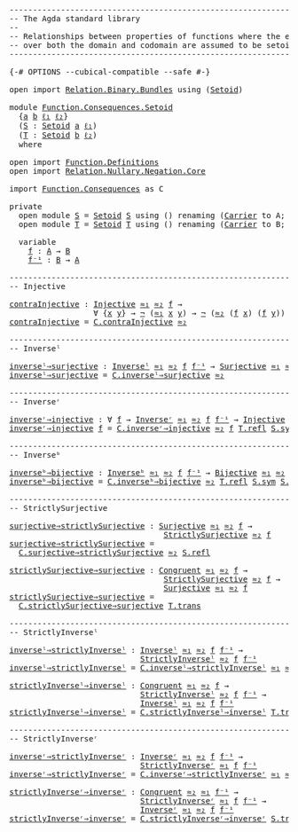 <pre class="Agda"><a id="1" class="Comment">------------------------------------------------------------------------</a>
<a id="74" class="Comment">-- The Agda standard library</a>
<a id="103" class="Comment">--</a>
<a id="106" class="Comment">-- Relationships between properties of functions where the equality</a>
<a id="174" class="Comment">-- over both the domain and codomain are assumed to be setoids.</a>
<a id="238" class="Comment">------------------------------------------------------------------------</a>

<a id="312" class="Symbol">{-#</a> <a id="316" class="Keyword">OPTIONS</a> <a id="324" class="Pragma">--cubical-compatible</a> <a id="345" class="Pragma">--safe</a> <a id="352" class="Symbol">#-}</a>

<a id="357" class="Keyword">open</a> <a id="362" class="Keyword">import</a> <a id="369" href="Relation.Binary.Bundles.html" class="Module">Relation.Binary.Bundles</a> <a id="393" class="Keyword">using</a> <a id="399" class="Symbol">(</a><a id="400" href="Relation.Binary.Bundles.html#1204" class="Record">Setoid</a><a id="406" class="Symbol">)</a>

<a id="409" class="Keyword">module</a> <a id="416" href="Function.Consequences.Setoid.html" class="Module">Function.Consequences.Setoid</a>
  <a id="447" class="Symbol">{</a><a id="448" href="Function.Consequences.Setoid.html#448" class="Bound">a</a> <a id="450" href="Function.Consequences.Setoid.html#450" class="Bound">b</a> <a id="452" href="Function.Consequences.Setoid.html#452" class="Bound">ℓ₁</a> <a id="455" href="Function.Consequences.Setoid.html#455" class="Bound">ℓ₂</a><a id="457" class="Symbol">}</a>
  <a id="461" class="Symbol">(</a><a id="462" href="Function.Consequences.Setoid.html#462" class="Bound">S</a> <a id="464" class="Symbol">:</a> <a id="466" href="Relation.Binary.Bundles.html#1204" class="Record">Setoid</a> <a id="473" href="Function.Consequences.Setoid.html#448" class="Bound">a</a> <a id="475" href="Function.Consequences.Setoid.html#452" class="Bound">ℓ₁</a><a id="477" class="Symbol">)</a>
  <a id="481" class="Symbol">(</a><a id="482" href="Function.Consequences.Setoid.html#482" class="Bound">T</a> <a id="484" class="Symbol">:</a> <a id="486" href="Relation.Binary.Bundles.html#1204" class="Record">Setoid</a> <a id="493" href="Function.Consequences.Setoid.html#450" class="Bound">b</a> <a id="495" href="Function.Consequences.Setoid.html#455" class="Bound">ℓ₂</a><a id="497" class="Symbol">)</a>
  <a id="501" class="Keyword">where</a>

<a id="508" class="Keyword">open</a> <a id="513" class="Keyword">import</a> <a id="520" href="Function.Definitions.html" class="Module">Function.Definitions</a>
<a id="541" class="Keyword">open</a> <a id="546" class="Keyword">import</a> <a id="553" href="Relation.Nullary.Negation.Core.html" class="Module">Relation.Nullary.Negation.Core</a>

<a id="585" class="Keyword">import</a> <a id="592" href="Function.Consequences.html" class="Module">Function.Consequences</a> <a id="614" class="Symbol">as</a> <a id="617" class="Module">C</a>

<a id="620" class="Keyword">private</a>
  <a id="630" class="Keyword">open</a> <a id="635" class="Keyword">module</a> <a id="S"></a><a id="642" href="Function.Consequences.Setoid.html#642" class="Module">S</a> <a id="644" class="Symbol">=</a> <a id="646" href="Relation.Binary.Bundles.html#1204" class="Module">Setoid</a> <a id="653" href="Function.Consequences.Setoid.html#462" class="Bound">S</a> <a id="655" class="Keyword">using</a> <a id="661" class="Symbol">()</a> <a id="664" class="Keyword">renaming</a> <a id="673" class="Symbol">(</a><a id="674" href="Relation.Binary.Bundles.html#1267" class="Function">Carrier</a> <a id="682" class="Symbol">to</a> <a id="685" class="Function">A</a><a id="686" class="Symbol">;</a> <a id="688" href="Relation.Binary.Bundles.html#1293" class="Function Operator">_≈_</a> <a id="692" class="Symbol">to</a> <a id="695" class="Function Operator">≈₁</a><a id="697" class="Symbol">)</a>
  <a id="701" class="Keyword">open</a> <a id="706" class="Keyword">module</a> <a id="T"></a><a id="713" href="Function.Consequences.Setoid.html#713" class="Module">T</a> <a id="715" class="Symbol">=</a> <a id="717" href="Relation.Binary.Bundles.html#1204" class="Module">Setoid</a> <a id="724" href="Function.Consequences.Setoid.html#482" class="Bound">T</a> <a id="726" class="Keyword">using</a> <a id="732" class="Symbol">()</a> <a id="735" class="Keyword">renaming</a> <a id="744" class="Symbol">(</a><a id="745" href="Relation.Binary.Bundles.html#1267" class="Field">Carrier</a> <a id="753" class="Symbol">to</a> <a id="756" class="Field">B</a><a id="757" class="Symbol">;</a> <a id="759" href="Relation.Binary.Bundles.html#1293" class="Field Operator">_≈_</a> <a id="763" class="Symbol">to</a> <a id="766" class="Field Operator">≈₂</a><a id="768" class="Symbol">)</a>

  <a id="773" class="Keyword">variable</a>
    <a id="786" href="Function.Consequences.Setoid.html#786" class="Generalizable">f</a> <a id="788" class="Symbol">:</a> <a id="790" href="Function.Consequences.Setoid.html#685" class="Function">A</a> <a id="792" class="Symbol">→</a> <a id="794" href="Function.Consequences.Setoid.html#756" class="Field">B</a>
    <a id="800" href="Function.Consequences.Setoid.html#800" class="Generalizable">f⁻¹</a> <a id="804" class="Symbol">:</a> <a id="806" href="Function.Consequences.Setoid.html#756" class="Field">B</a> <a id="808" class="Symbol">→</a> <a id="810" href="Function.Consequences.Setoid.html#685" class="Function">A</a>

<a id="813" class="Comment">------------------------------------------------------------------------</a>
<a id="886" class="Comment">-- Injective</a>

<a id="contraInjective"></a><a id="900" href="Function.Consequences.Setoid.html#900" class="Function">contraInjective</a> <a id="916" class="Symbol">:</a> <a id="918" href="Function.Definitions.html#842" class="Function">Injective</a> <a id="928" href="Function.Consequences.Setoid.html#695" class="Function">≈₁</a> <a id="931" href="Function.Consequences.Setoid.html#766" class="Field">≈₂</a> <a id="934" href="Function.Consequences.Setoid.html#786" class="Generalizable">f</a> <a id="936" class="Symbol">→</a>
                  <a id="956" class="Symbol">∀</a> <a id="958" class="Symbol">{</a><a id="959" href="Function.Consequences.Setoid.html#959" class="Bound">x</a> <a id="961" href="Function.Consequences.Setoid.html#961" class="Bound">y</a><a id="962" class="Symbol">}</a> <a id="964" class="Symbol">→</a> <a id="966" href="Relation.Nullary.Negation.Core.html#658" class="Function Operator">¬</a> <a id="968" class="Symbol">(</a><a id="969" href="Function.Consequences.Setoid.html#695" class="Function">≈₁</a> <a id="972" href="Function.Consequences.Setoid.html#959" class="Bound">x</a> <a id="974" href="Function.Consequences.Setoid.html#961" class="Bound">y</a><a id="975" class="Symbol">)</a> <a id="977" class="Symbol">→</a> <a id="979" href="Relation.Nullary.Negation.Core.html#658" class="Function Operator">¬</a> <a id="981" class="Symbol">(</a><a id="982" href="Function.Consequences.Setoid.html#766" class="Field">≈₂</a> <a id="985" class="Symbol">(</a><a id="986" href="Function.Consequences.Setoid.html#786" class="Generalizable">f</a> <a id="988" href="Function.Consequences.Setoid.html#959" class="Bound">x</a><a id="989" class="Symbol">)</a> <a id="991" class="Symbol">(</a><a id="992" href="Function.Consequences.Setoid.html#786" class="Generalizable">f</a> <a id="994" href="Function.Consequences.Setoid.html#961" class="Bound">y</a><a id="995" class="Symbol">))</a>
<a id="998" href="Function.Consequences.Setoid.html#900" class="Function">contraInjective</a> <a id="1014" class="Symbol">=</a> <a id="1016" href="Function.Consequences.html#944" class="Function">C.contraInjective</a> <a id="1034" href="Function.Consequences.Setoid.html#766" class="Field">≈₂</a>

<a id="1038" class="Comment">------------------------------------------------------------------------</a>
<a id="1111" class="Comment">-- Inverseˡ</a>

<a id="inverseˡ⇒surjective"></a><a id="1124" href="Function.Consequences.Setoid.html#1124" class="Function">inverseˡ⇒surjective</a> <a id="1144" class="Symbol">:</a> <a id="1146" href="Function.Definitions.html#1082" class="Function">Inverseˡ</a> <a id="1155" href="Function.Consequences.Setoid.html#695" class="Function">≈₁</a> <a id="1158" href="Function.Consequences.Setoid.html#766" class="Field">≈₂</a> <a id="1161" href="Function.Consequences.Setoid.html#786" class="Generalizable">f</a> <a id="1163" href="Function.Consequences.Setoid.html#800" class="Generalizable">f⁻¹</a> <a id="1167" class="Symbol">→</a> <a id="1169" href="Function.Definitions.html#919" class="Function">Surjective</a> <a id="1180" href="Function.Consequences.Setoid.html#695" class="Function">≈₁</a> <a id="1183" href="Function.Consequences.Setoid.html#766" class="Field">≈₂</a> <a id="1186" href="Function.Consequences.Setoid.html#786" class="Generalizable">f</a>
<a id="1188" href="Function.Consequences.Setoid.html#1124" class="Function">inverseˡ⇒surjective</a> <a id="1208" class="Symbol">=</a> <a id="1210" href="Function.Consequences.html#1196" class="Function">C.inverseˡ⇒surjective</a> <a id="1232" href="Function.Consequences.Setoid.html#766" class="Field">≈₂</a>

<a id="1236" class="Comment">------------------------------------------------------------------------</a>
<a id="1309" class="Comment">-- Inverseʳ</a>

<a id="inverseʳ⇒injective"></a><a id="1322" href="Function.Consequences.Setoid.html#1322" class="Function">inverseʳ⇒injective</a> <a id="1341" class="Symbol">:</a> <a id="1343" class="Symbol">∀</a> <a id="1345" href="Function.Consequences.Setoid.html#1345" class="Bound">f</a> <a id="1347" class="Symbol">→</a> <a id="1349" href="Function.Definitions.html#1169" class="Function">Inverseʳ</a> <a id="1358" href="Function.Consequences.Setoid.html#695" class="Function">≈₁</a> <a id="1361" href="Function.Consequences.Setoid.html#766" class="Field">≈₂</a> <a id="1364" href="Function.Consequences.Setoid.html#1345" class="Bound">f</a> <a id="1366" href="Function.Consequences.Setoid.html#800" class="Generalizable">f⁻¹</a> <a id="1370" class="Symbol">→</a> <a id="1372" href="Function.Definitions.html#842" class="Function">Injective</a> <a id="1382" href="Function.Consequences.Setoid.html#695" class="Function">≈₁</a> <a id="1385" href="Function.Consequences.Setoid.html#766" class="Field">≈₂</a> <a id="1388" href="Function.Consequences.Setoid.html#1345" class="Bound">f</a>
<a id="1390" href="Function.Consequences.Setoid.html#1322" class="Function">inverseʳ⇒injective</a> <a id="1409" href="Function.Consequences.Setoid.html#1409" class="Bound">f</a> <a id="1411" class="Symbol">=</a> <a id="1413" href="Function.Consequences.html#1454" class="Function">C.inverseʳ⇒injective</a> <a id="1434" href="Function.Consequences.Setoid.html#766" class="Field">≈₂</a> <a id="1437" href="Function.Consequences.Setoid.html#1409" class="Bound">f</a> <a id="1439" href="Relation.Binary.Structures.html#1596" class="Function">T.refl</a> <a id="1446" href="Relation.Binary.Structures.html#1200" class="Function">S.sym</a> <a id="1452" href="Relation.Binary.Structures.html#1226" class="Function">S.trans</a>

<a id="1461" class="Comment">------------------------------------------------------------------------</a>
<a id="1534" class="Comment">-- Inverseᵇ</a>

<a id="inverseᵇ⇒bijective"></a><a id="1547" href="Function.Consequences.Setoid.html#1547" class="Function">inverseᵇ⇒bijective</a> <a id="1566" class="Symbol">:</a> <a id="1568" href="Function.Definitions.html#1256" class="Function">Inverseᵇ</a> <a id="1577" href="Function.Consequences.Setoid.html#695" class="Function">≈₁</a> <a id="1580" href="Function.Consequences.Setoid.html#766" class="Field">≈₂</a> <a id="1583" href="Function.Consequences.Setoid.html#786" class="Generalizable">f</a> <a id="1585" href="Function.Consequences.Setoid.html#800" class="Generalizable">f⁻¹</a> <a id="1589" class="Symbol">→</a> <a id="1591" href="Function.Definitions.html#1008" class="Function">Bijective</a> <a id="1601" href="Function.Consequences.Setoid.html#695" class="Function">≈₁</a> <a id="1604" href="Function.Consequences.Setoid.html#766" class="Field">≈₂</a> <a id="1607" href="Function.Consequences.Setoid.html#786" class="Generalizable">f</a>
<a id="1609" href="Function.Consequences.Setoid.html#1547" class="Function">inverseᵇ⇒bijective</a> <a id="1628" class="Symbol">=</a> <a id="1630" href="Function.Consequences.html#1875" class="Function">C.inverseᵇ⇒bijective</a> <a id="1651" href="Function.Consequences.Setoid.html#766" class="Field">≈₂</a> <a id="1654" href="Relation.Binary.Structures.html#1596" class="Function">T.refl</a> <a id="1661" href="Relation.Binary.Structures.html#1200" class="Function">S.sym</a> <a id="1667" href="Relation.Binary.Structures.html#1226" class="Function">S.trans</a>

<a id="1676" class="Comment">------------------------------------------------------------------------</a>
<a id="1749" class="Comment">-- StrictlySurjective</a>

<a id="surjective⇒strictlySurjective"></a><a id="1772" href="Function.Consequences.Setoid.html#1772" class="Function">surjective⇒strictlySurjective</a> <a id="1802" class="Symbol">:</a> <a id="1804" href="Function.Definitions.html#919" class="Function">Surjective</a> <a id="1815" href="Function.Consequences.Setoid.html#695" class="Function">≈₁</a> <a id="1818" href="Function.Consequences.Setoid.html#766" class="Field">≈₂</a> <a id="1821" href="Function.Consequences.Setoid.html#786" class="Generalizable">f</a> <a id="1823" class="Symbol">→</a>
                                 <a id="1858" href="Function.Definitions.html#1522" class="Function">StrictlySurjective</a> <a id="1877" href="Function.Consequences.Setoid.html#766" class="Field">≈₂</a> <a id="1880" href="Function.Consequences.Setoid.html#786" class="Generalizable">f</a>
<a id="1882" href="Function.Consequences.Setoid.html#1772" class="Function">surjective⇒strictlySurjective</a> <a id="1912" class="Symbol">=</a>
  <a id="1916" href="Function.Consequences.html#2344" class="Function">C.surjective⇒strictlySurjective</a> <a id="1948" href="Function.Consequences.Setoid.html#766" class="Field">≈₂</a> <a id="1951" href="Relation.Binary.Structures.html#1596" class="Function">S.refl</a>

<a id="strictlySurjective⇒surjective"></a><a id="1959" href="Function.Consequences.Setoid.html#1959" class="Function">strictlySurjective⇒surjective</a> <a id="1989" class="Symbol">:</a> <a id="1991" href="Function.Definitions.html#765" class="Function">Congruent</a> <a id="2001" href="Function.Consequences.Setoid.html#695" class="Function">≈₁</a> <a id="2004" href="Function.Consequences.Setoid.html#766" class="Field">≈₂</a> <a id="2007" href="Function.Consequences.Setoid.html#786" class="Generalizable">f</a> <a id="2009" class="Symbol">→</a>
                                 <a id="2044" href="Function.Definitions.html#1522" class="Function">StrictlySurjective</a> <a id="2063" href="Function.Consequences.Setoid.html#766" class="Field">≈₂</a> <a id="2066" href="Function.Consequences.Setoid.html#786" class="Generalizable">f</a> <a id="2068" class="Symbol">→</a>
                                 <a id="2103" href="Function.Definitions.html#919" class="Function">Surjective</a> <a id="2114" href="Function.Consequences.Setoid.html#695" class="Function">≈₁</a> <a id="2117" href="Function.Consequences.Setoid.html#766" class="Field">≈₂</a> <a id="2120" href="Function.Consequences.Setoid.html#786" class="Generalizable">f</a>
<a id="2122" href="Function.Consequences.Setoid.html#1959" class="Function">strictlySurjective⇒surjective</a> <a id="2152" class="Symbol">=</a>
  <a id="2156" href="Function.Consequences.html#2641" class="Function">C.strictlySurjective⇒surjective</a> <a id="2188" href="Relation.Binary.Structures.html#1226" class="Function">T.trans</a>

<a id="2197" class="Comment">------------------------------------------------------------------------</a>
<a id="2270" class="Comment">-- StrictlyInverseˡ</a>

<a id="inverseˡ⇒strictlyInverseˡ"></a><a id="2291" href="Function.Consequences.Setoid.html#2291" class="Function">inverseˡ⇒strictlyInverseˡ</a> <a id="2317" class="Symbol">:</a> <a id="2319" href="Function.Definitions.html#1082" class="Function">Inverseˡ</a> <a id="2328" href="Function.Consequences.Setoid.html#695" class="Function">≈₁</a> <a id="2331" href="Function.Consequences.Setoid.html#766" class="Field">≈₂</a> <a id="2334" href="Function.Consequences.Setoid.html#786" class="Generalizable">f</a> <a id="2336" href="Function.Consequences.Setoid.html#800" class="Generalizable">f⁻¹</a> <a id="2340" class="Symbol">→</a>
                            <a id="2370" href="Function.Definitions.html#1622" class="Function">StrictlyInverseˡ</a> <a id="2387" href="Function.Consequences.Setoid.html#766" class="Field">≈₂</a> <a id="2390" href="Function.Consequences.Setoid.html#786" class="Generalizable">f</a> <a id="2392" href="Function.Consequences.Setoid.html#800" class="Generalizable">f⁻¹</a>
<a id="2396" href="Function.Consequences.Setoid.html#2291" class="Function">inverseˡ⇒strictlyInverseˡ</a> <a id="2422" class="Symbol">=</a> <a id="2424" href="Function.Consequences.html#3059" class="Function">C.inverseˡ⇒strictlyInverseˡ</a> <a id="2452" href="Function.Consequences.Setoid.html#695" class="Function">≈₁</a> <a id="2455" href="Function.Consequences.Setoid.html#766" class="Field">≈₂</a> <a id="2458" href="Relation.Binary.Structures.html#1596" class="Function">S.refl</a>

<a id="strictlyInverseˡ⇒inverseˡ"></a><a id="2466" href="Function.Consequences.Setoid.html#2466" class="Function">strictlyInverseˡ⇒inverseˡ</a> <a id="2492" class="Symbol">:</a> <a id="2494" href="Function.Definitions.html#765" class="Function">Congruent</a> <a id="2504" href="Function.Consequences.Setoid.html#695" class="Function">≈₁</a> <a id="2507" href="Function.Consequences.Setoid.html#766" class="Field">≈₂</a> <a id="2510" href="Function.Consequences.Setoid.html#786" class="Generalizable">f</a> <a id="2512" class="Symbol">→</a>
                            <a id="2542" href="Function.Definitions.html#1622" class="Function">StrictlyInverseˡ</a> <a id="2559" href="Function.Consequences.Setoid.html#766" class="Field">≈₂</a> <a id="2562" href="Function.Consequences.Setoid.html#786" class="Generalizable">f</a> <a id="2564" href="Function.Consequences.Setoid.html#800" class="Generalizable">f⁻¹</a> <a id="2568" class="Symbol">→</a>
                            <a id="2598" href="Function.Definitions.html#1082" class="Function">Inverseˡ</a> <a id="2607" href="Function.Consequences.Setoid.html#695" class="Function">≈₁</a> <a id="2610" href="Function.Consequences.Setoid.html#766" class="Field">≈₂</a> <a id="2613" href="Function.Consequences.Setoid.html#786" class="Generalizable">f</a> <a id="2615" href="Function.Consequences.Setoid.html#800" class="Generalizable">f⁻¹</a>
<a id="2619" href="Function.Consequences.Setoid.html#2466" class="Function">strictlyInverseˡ⇒inverseˡ</a> <a id="2645" class="Symbol">=</a> <a id="2647" href="Function.Consequences.html#3326" class="Function">C.strictlyInverseˡ⇒inverseˡ</a> <a id="2675" href="Relation.Binary.Structures.html#1226" class="Function">T.trans</a>

<a id="2684" class="Comment">------------------------------------------------------------------------</a>
<a id="2757" class="Comment">-- StrictlyInverseʳ</a>

<a id="inverseʳ⇒strictlyInverseʳ"></a><a id="2778" href="Function.Consequences.Setoid.html#2778" class="Function">inverseʳ⇒strictlyInverseʳ</a> <a id="2804" class="Symbol">:</a> <a id="2806" href="Function.Definitions.html#1169" class="Function">Inverseʳ</a> <a id="2815" href="Function.Consequences.Setoid.html#695" class="Function">≈₁</a> <a id="2818" href="Function.Consequences.Setoid.html#766" class="Field">≈₂</a> <a id="2821" href="Function.Consequences.Setoid.html#786" class="Generalizable">f</a> <a id="2823" href="Function.Consequences.Setoid.html#800" class="Generalizable">f⁻¹</a> <a id="2827" class="Symbol">→</a>
                            <a id="2857" href="Function.Definitions.html#1726" class="Function">StrictlyInverseʳ</a> <a id="2874" href="Function.Consequences.Setoid.html#695" class="Function">≈₁</a> <a id="2877" href="Function.Consequences.Setoid.html#786" class="Generalizable">f</a> <a id="2879" href="Function.Consequences.Setoid.html#800" class="Generalizable">f⁻¹</a>
<a id="2883" href="Function.Consequences.Setoid.html#2778" class="Function">inverseʳ⇒strictlyInverseʳ</a> <a id="2909" class="Symbol">=</a> <a id="2911" href="Function.Consequences.html#3704" class="Function">C.inverseʳ⇒strictlyInverseʳ</a> <a id="2939" href="Function.Consequences.Setoid.html#695" class="Function">≈₁</a> <a id="2942" href="Function.Consequences.Setoid.html#766" class="Field">≈₂</a> <a id="2945" href="Relation.Binary.Structures.html#1596" class="Function">T.refl</a>

<a id="strictlyInverseʳ⇒inverseʳ"></a><a id="2953" href="Function.Consequences.Setoid.html#2953" class="Function">strictlyInverseʳ⇒inverseʳ</a> <a id="2979" class="Symbol">:</a> <a id="2981" href="Function.Definitions.html#765" class="Function">Congruent</a> <a id="2991" href="Function.Consequences.Setoid.html#766" class="Field">≈₂</a> <a id="2994" href="Function.Consequences.Setoid.html#695" class="Function">≈₁</a> <a id="2997" href="Function.Consequences.Setoid.html#800" class="Generalizable">f⁻¹</a> <a id="3001" class="Symbol">→</a>
                            <a id="3031" href="Function.Definitions.html#1726" class="Function">StrictlyInverseʳ</a> <a id="3048" href="Function.Consequences.Setoid.html#695" class="Function">≈₁</a> <a id="3051" href="Function.Consequences.Setoid.html#786" class="Generalizable">f</a> <a id="3053" href="Function.Consequences.Setoid.html#800" class="Generalizable">f⁻¹</a> <a id="3057" class="Symbol">→</a>
                            <a id="3087" href="Function.Definitions.html#1169" class="Function">Inverseʳ</a> <a id="3096" href="Function.Consequences.Setoid.html#695" class="Function">≈₁</a> <a id="3099" href="Function.Consequences.Setoid.html#766" class="Field">≈₂</a> <a id="3102" href="Function.Consequences.Setoid.html#786" class="Generalizable">f</a> <a id="3104" href="Function.Consequences.Setoid.html#800" class="Generalizable">f⁻¹</a>
<a id="3108" href="Function.Consequences.Setoid.html#2953" class="Function">strictlyInverseʳ⇒inverseʳ</a> <a id="3134" class="Symbol">=</a> <a id="3136" href="Function.Consequences.html#3971" class="Function">C.strictlyInverseʳ⇒inverseʳ</a> <a id="3164" href="Relation.Binary.Structures.html#1226" class="Function">S.trans</a>
</pre>